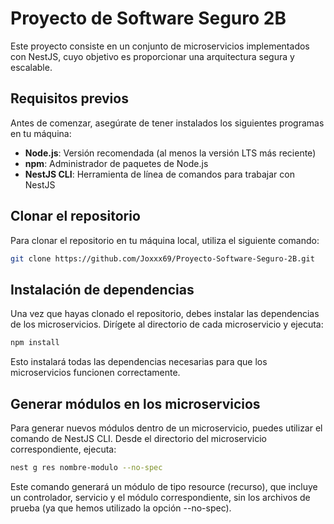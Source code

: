 # Proyecto de Software Seguro 2B

Este proyecto consiste en un conjunto de microservicios implementados con NestJS, cuyo objetivo es proporcionar una arquitectura segura y escalable.

## Requisitos previos

Antes de comenzar, asegúrate de tener instalados los siguientes programas en tu máquina:

- **Node.js**: Versión recomendada (al menos la versión LTS más reciente)
- **npm**: Administrador de paquetes de Node.js
- **NestJS CLI**: Herramienta de línea de comandos para trabajar con NestJS

## Clonar el repositorio

Para clonar el repositorio en tu máquina local, utiliza el siguiente comando:

```bash
git clone https://github.com/Joxxx69/Proyecto-Software-Seguro-2B.git
```

## Instalación de dependencias
Una vez que hayas clonado el repositorio, debes instalar las dependencias de los microservicios. Dirígete al directorio de cada microservicio y ejecuta:

```bash
npm install
```

Esto instalará todas las dependencias necesarias para que los microservicios funcionen correctamente.


## Generar módulos en los microservicios

Para generar nuevos módulos dentro de un microservicio, puedes utilizar el comando de NestJS CLI. Desde el directorio del microservicio correspondiente, ejecuta:

```bash
nest g res nombre-modulo --no-spec
```

Este comando generará un módulo de tipo resource (recurso), que incluye un controlador, servicio y el módulo correspondiente, sin los archivos de prueba (ya que hemos utilizado la opción --no-spec).
